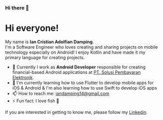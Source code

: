 ### Hi there 👋

<!--
**iandamping/iandamping** is a ✨ _special_ ✨ repository because its `README.md` (this file) appears on your GitHub profile.

Here are some ideas to get you started:

- 🔭 I’m currently working on ...
- 🌱 I’m currently learning ...
- 👯 I’m looking to collaborate on ...
- 🤔 I’m looking for help with ...
- 💬 Ask me about ...
- 📫 How to reach me: ...
- 😄 Pronouns: ...
- ⚡ Fun fact: ...
-->

# Hi everyone! 

My name is **Ian Cristian Adolfian Damping**.<br>
I'm a Software Engineer who loves creating and sharing projects on mobile technology especially on Android! I enjoy Kotlin and have made it my primary language for creating projects.<br>

- 🔭 Currently I work as **Android Developer** responsible for creating financial-based Android applications at  [PT. Solusi Pembayaran Elektronik](https://www.spesolution.com/).<br>
- 🌱 I'm currently learning how to use Flutter to develop mobile apps for iOS & Android & I'm also learning how to use Swift to develop iOS apps
- 📫 How to reach me: iandamping14@gmail.com
- ⚡ Fun fact: I love fish 🐠 

If you are interested in getting to know me, please follow my [Linkedin](https://www.linkedin.com/in/ian-damping-54b5b1141/).

